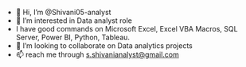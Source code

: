 - 👋 Hi, I’m @Shivani05-analyst
- 👀 I’m interested in Data analyst role
-    I have good commands on Microsoft Excel, Excel VBA Macros, SQL Server, Power BI, Python, Tableau.
- 💞️ I’m looking to collaborate on Data analytics projects
- 📫 reach me through s.shivanianalyst@gmail.com

<!---
Shivani05-analyst/Shivani05-analyst is a ✨ special ✨ repository because its `README.md` (this file) appears on your GitHub profile.
You can click the Preview link to take a look at your changes.
--->
